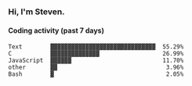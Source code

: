 ### Hi, I'm Steven.

#### Coding activity (past 7 days)
```
Text        ▓▓▓▓▓▓▓▓▓▓▓▓▓▓▓▓▓▓▓▓▓▓▓▓▓▓▓▓▓▓  55.29%
C           ▓▓▓▓▓▓▓▓▓▓▓▓▓▓                  26.99%
JavaScript  ▓▓▓▓▓▓                          11.70%
other       ▓▓                               3.96%
Bash        ▓                                2.05%
```
